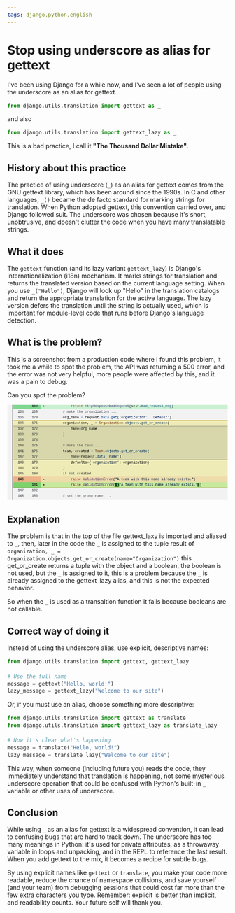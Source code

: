 ```yaml
---
tags: django,python,english
---
```


# Stop using underscore as alias for gettext

I've been using Django for a while now, and I've seen a lot of people using the underscore as an alias for gettext.

```python
from django.utils.translation import gettext as _
```
and also

```python
from django.utils.translation import gettext_lazy as _
```

This is a bad practice, I call it **"The Thousand Dollar Mistake".**


## History about this practice

The practice of using underscore (`_`) as an alias for gettext comes from the GNU gettext library, which has been around since the 1990s. In C and other languages, `_()` became the de facto standard for marking strings for translation. When Python adopted gettext, this convention carried over, and Django followed suit. The underscore was chosen because it's short, unobtrusive, and doesn't clutter the code when you have many translatable strings.

## What it does 

The `gettext` function (and its lazy variant `gettext_lazy`) is Django's internationalization (i18n) mechanism. It marks strings for translation and returns the translated version based on the current language setting. When you use `_("Hello")`, Django will look up "Hello" in the translation catalogs and return the appropriate translation for the active language. The lazy version defers the translation until the string is actually used, which is important for module-level code that runs before Django's language detection.

## What is the problem?

This is a screenshot from a production code where I found this problem, it took me a while to spot the problem, the API was returning a 500 error, and the error was not very helpful, more people were affected by this, and it was a pain to debug.

Can you spot the problem?

![](media/gettext.png )

## Explanation

The problem is that in the top of the file gettext_laxy is imported and aliased to `_`, then, later in the code the `_` is assigned to the tuple result of `organization, _ = Organization.objects.get_or_create(name="Organization")` this get_or_create returns a tuple with the object and a boolean, the boolean is not used, but the `_` is assigned to it, this is a problem because the `_` is already assigned to the gettext_lazy alias, and this is not the expected behavior.

So when the `_` is used as a transaltion function it fails because booleans are not callable.

## Correct way of doing it

Instead of using the underscore alias, use explicit, descriptive names:

```python
from django.utils.translation import gettext, gettext_lazy

# Use the full name
message = gettext("Hello, world!")
lazy_message = gettext_lazy("Welcome to our site")
```

Or, if you must use an alias, choose something more descriptive:

```python
from django.utils.translation import gettext as translate
from django.utils.translation import gettext_lazy as translate_lazy

# Now it's clear what's happening
message = translate("Hello, world!")
lazy_message = translate_lazy("Welcome to our site")
```

This way, when someone (including future you) reads the code, they immediately understand that translation is happening, not some mysterious underscore operation that could be confused with Python's built-in `_` variable or other uses of underscore.

## Conclusion

While using `_` as an alias for gettext is a widespread convention, it can lead to confusing bugs that are hard to track down. The underscore has too many meanings in Python: it's used for private attributes, as a throwaway variable in loops and unpacking, and in the REPL to reference the last result. When you add gettext to the mix, it becomes a recipe for subtle bugs.

By using explicit names like `gettext` or `translate`, you make your code more readable, reduce the chance of namespace collisions, and save yourself (and your team) from debugging sessions that could cost far more than the few extra characters you type. Remember: explicit is better than implicit, and readability counts. Your future self will thank you.

